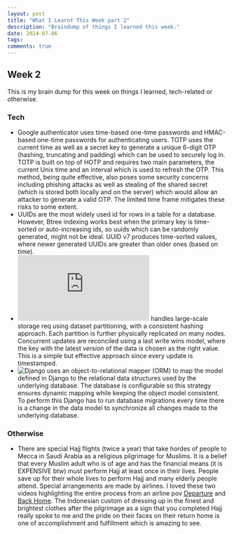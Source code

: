 ```yaml
---
layout: post
title: "What I Learnt This Week part 2"
description: "Braindump of things I learned this week."
date: 2024-07-06
tags: 
comments: true
---
```


## Week 2

This is my brain dump for this week on things I learned, tech-related or otherwise.

### Tech

- Google authenticator uses time-based one-time passwords and HMAC-based one-time passwords for authenticating users. TOTP uses the current time as well as a secret key to generate a unique 6-digit OTP (hashing, truncating and padding) which can be used to securely log in. TOTP is built on top of HOTP and requires two main parameters, the current Unix time and an interval which is used to refresh the OTP. This method, being quite effective, also poses some security concerns including phishing attacks as well as stealing of the shared secret (which is stored both locally and on the server) which would allow an attacker to generate a valid OTP. The limited time frame mitigates these risks to some extent.
- UUIDs are the most widely used id for rows in a table for a database. However, Btree indexing works best when the primary key is time-sorted or auto-increasing ids, so uuids which can be randomly generated, might not be ideal. UUID v7 produces time-sorted values, where newer generated UUIDs are greater than older ones (based on time).
- ![Cassandra](https://cassandra.apache.org/_/index.html) handles large-scale storage req using dataset partitioning, with a consistent hashing approach. Each partition is further physically replicated on many nodes. Concurrent updates are reconciled using a last write wins model, where the key with the latest *version* of the data is chosen as the right value. This is a simple but effective approach since every update is timestamped.
- ![Django](https://www.djangoproject.com/) uses an object-to-relational mapper (ORM) to map the model defined in Django to the relational data structures used by the underlying database. The database is configurable so this strategy ensures dynamic mapping while keeping the object model consistent. To perform this Django has to run database migrations every time there is a change in the data model to synchronize all changes made to the underlying database.

### Otherwise

- There are special Hajj flights (twice a year) that take hordes of people to Mecca in Saudi Arabia as a religious pilgrimage for Muslims. It is a belief that every Muslim adult who is of age and has the financial means (it is EXPENSIVE btw) must perform Hajj at least once in their lives. People save up for their whole lives to perform Hajj and many elderly people attend. Special arrangements are made by airlines. I loved these two videos highlighting the entire process from an airline pov [Departure](https://www.youtube.com/watch?v=4dTwAbOJIJc) and [Back Home](https://www.youtube.com/watch?v=-TcqV5hSLg4). The Indonesian custom of dressing up in the finest and brightest clothes after the pilgrimage as a sign that you completed Hajj really spoke to me and the pride on their faces on their return home is one of accomplishment and fulfillment which is amazing to see.